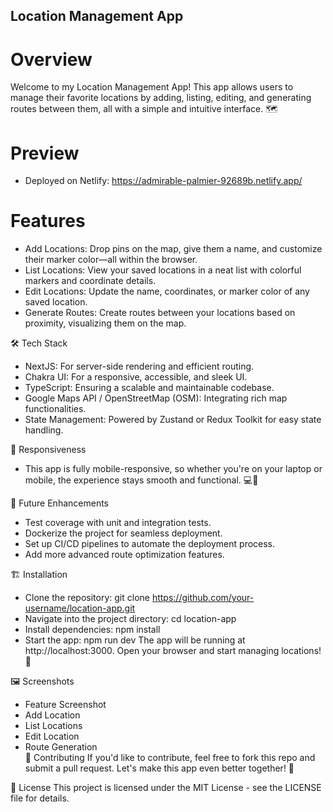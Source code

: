 ## Location Management App
# Overview
Welcome to my Location Management App! This app allows users to manage their favorite locations by adding, listing, editing, and generating routes between them, all with a simple and intuitive interface. 🗺️
# Preview
- Deployed on Netlify: https://admirable-palmier-92689b.netlify.app/

# Features
- Add Locations: Drop pins on the map, give them a name, and customize their marker color—all within the browser.
- List Locations: View your saved locations in a neat list with colorful markers and coordinate details.
- Edit Locations: Update the name, coordinates, or marker color of any saved location.
- Generate Routes: Create routes between your locations based on proximity, visualizing them on the map.

🛠️ Tech Stack
- NextJS: For server-side rendering and efficient routing.
- Chakra UI: For a responsive, accessible, and sleek UI.
- TypeScript: Ensuring a scalable and maintainable codebase.
- Google Maps API / OpenStreetMap (OSM): Integrating rich map functionalities.
- State Management: Powered by Zustand or Redux Toolkit for easy state handling.

📱 Responsiveness
- This app is fully mobile-responsive, so whether you're on your laptop or mobile, the experience stays smooth and functional. 💻📱

🚧 Future Enhancements
- Test coverage with unit and integration tests.
- Dockerize the project for seamless deployment.
- Set up CI/CD pipelines to automate the deployment process.
- Add more advanced route optimization features.

🏗️ Installation
- Clone the repository:
     git clone https://github.com/your-username/location-app.git
- Navigate into the project directory:
      cd location-app
- Install dependencies:
      npm install
- Start the app:
    npm run dev
The app will be running at http://localhost:3000. Open your browser and start managing locations! 🚀

🖼️ Screenshots
- Feature Screenshot
- Add Location	
- List Locations	
- Edit Location	
- Route Generation	
🤝 Contributing
If you'd like to contribute, feel free to fork this repo and submit a pull request. Let's make this app even better together! 💪

📄 License
This project is licensed under the MIT License - see the LICENSE file for details.

